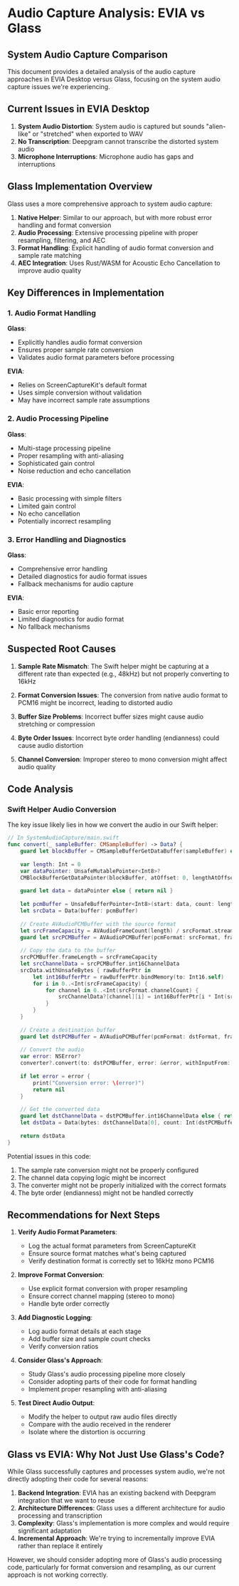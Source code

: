 # Audio Capture Analysis: EVIA vs Glass

## System Audio Capture Comparison

This document provides a detailed analysis of the audio capture approaches in EVIA Desktop versus Glass, focusing on the system audio capture issues we're experiencing.

## Current Issues in EVIA Desktop

1. **System Audio Distortion**: System audio is captured but sounds "alien-like" or "stretched" when exported to WAV
2. **No Transcription**: Deepgram cannot transcribe the distorted system audio
3. **Microphone Interruptions**: Microphone audio has gaps and interruptions

## Glass Implementation Overview

Glass uses a more comprehensive approach to system audio capture:

1. **Native Helper**: Similar to our approach, but with more robust error handling and format conversion
2. **Audio Processing**: Extensive processing pipeline with proper resampling, filtering, and AEC
3. **Format Handling**: Explicit handling of audio format conversion and sample rate matching
4. **AEC Integration**: Uses Rust/WASM for Acoustic Echo Cancellation to improve audio quality

## Key Differences in Implementation

### 1. Audio Format Handling

**Glass**:
- Explicitly handles audio format conversion
- Ensures proper sample rate conversion
- Validates audio format parameters before processing

**EVIA**:
- Relies on ScreenCaptureKit's default format
- Uses simple conversion without validation
- May have incorrect sample rate assumptions

### 2. Audio Processing Pipeline

**Glass**:
- Multi-stage processing pipeline
- Proper resampling with anti-aliasing
- Sophisticated gain control
- Noise reduction and echo cancellation

**EVIA**:
- Basic processing with simple filters
- Limited gain control
- No echo cancellation
- Potentially incorrect resampling

### 3. Error Handling and Diagnostics

**Glass**:
- Comprehensive error handling
- Detailed diagnostics for audio format issues
- Fallback mechanisms for audio capture

**EVIA**:
- Basic error reporting
- Limited diagnostics for audio format
- No fallback mechanisms

## Suspected Root Causes

1. **Sample Rate Mismatch**: The Swift helper might be capturing at a different rate than expected (e.g., 48kHz) but not properly converting to 16kHz
   
2. **Format Conversion Issues**: The conversion from native audio format to PCM16 might be incorrect, leading to distorted audio

3. **Buffer Size Problems**: Incorrect buffer sizes might cause audio stretching or compression

4. **Byte Order Issues**: Incorrect byte order handling (endianness) could cause audio distortion

5. **Channel Conversion**: Improper stereo to mono conversion might affect audio quality

## Code Analysis

### Swift Helper Audio Conversion

The key issue likely lies in how we convert the audio in our Swift helper:

```swift
// In SystemAudioCapture/main.swift
func convert(_ sampleBuffer: CMSampleBuffer) -> Data? {
    guard let blockBuffer = CMSampleBufferGetDataBuffer(sampleBuffer) else { return nil }
    
    var length: Int = 0
    var dataPointer: UnsafeMutablePointer<Int8>?
    CMBlockBufferGetDataPointer(blockBuffer, atOffset: 0, lengthAtOffsetOut: nil, totalLengthOut: &length, dataPointerOut: &dataPointer)
    
    guard let data = dataPointer else { return nil }
    
    let pcmBuffer = UnsafeBufferPointer<Int8>(start: data, count: length)
    let srcData = Data(buffer: pcmBuffer)
    
    // Create AVAudioPCMBuffer with the source format
    let srcFrameCapacity = AVAudioFrameCount(length) / srcFormat.streamDescription.pointee.mBytesPerFrame
    guard let srcPCMBuffer = AVAudioPCMBuffer(pcmFormat: srcFormat, frameCapacity: srcFrameCapacity) else { return nil }
    
    // Copy the data to the buffer
    srcPCMBuffer.frameLength = srcFrameCapacity
    let srcChannelData = srcPCMBuffer.int16ChannelData
    srcData.withUnsafeBytes { rawBufferPtr in
        let int16BufferPtr = rawBufferPtr.bindMemory(to: Int16.self)
        for i in 0..<Int(srcFrameCapacity) {
            for channel in 0..<Int(srcFormat.channelCount) {
                srcChannelData?[channel][i] = int16BufferPtr[i * Int(srcFormat.channelCount) + channel]
            }
        }
    }
    
    // Create a destination buffer
    guard let dstPCMBuffer = AVAudioPCMBuffer(pcmFormat: dstFormat, frameCapacity: dstFrameCapacity) else { return nil }
    
    // Convert the audio
    var error: NSError?
    converter?.convert(to: dstPCMBuffer, error: &error, withInputFrom: { _, _ in .haveData })
    
    if let error = error {
        print("Conversion error: \(error)")
        return nil
    }
    
    // Get the converted data
    guard let dstChannelData = dstPCMBuffer.int16ChannelData else { return nil }
    let dstData = Data(bytes: dstChannelData[0], count: Int(dstPCMBuffer.frameLength * dstFormat.streamDescription.pointee.mBytesPerFrame))
    
    return dstData
}
```

Potential issues in this code:
1. The sample rate conversion might not be properly configured
2. The channel data copying logic might be incorrect
3. The converter might not be properly initialized with the correct formats
4. The byte order (endianness) might not be handled correctly

## Recommendations for Next Steps

1. **Verify Audio Format Parameters**:
   - Log the actual format parameters from ScreenCaptureKit
   - Ensure source format matches what's being captured
   - Verify destination format is correctly set to 16kHz mono PCM16

2. **Improve Format Conversion**:
   - Use explicit format conversion with proper resampling
   - Ensure correct channel mapping (stereo to mono)
   - Handle byte order correctly

3. **Add Diagnostic Logging**:
   - Log audio format details at each stage
   - Add buffer size and sample count checks
   - Verify conversion ratios

4. **Consider Glass's Approach**:
   - Study Glass's audio processing pipeline more closely
   - Consider adopting parts of their code for format handling
   - Implement proper resampling with anti-aliasing

5. **Test Direct Audio Output**:
   - Modify the helper to output raw audio files directly
   - Compare with the audio received in the renderer
   - Isolate where the distortion is occurring

## Glass vs EVIA: Why Not Just Use Glass's Code?

While Glass successfully captures and processes system audio, we're not directly adopting their code for several reasons:

1. **Backend Integration**: EVIA has an existing backend with Deepgram integration that we want to reuse
2. **Architecture Differences**: Glass uses a different architecture for audio processing and transcription
3. **Complexity**: Glass's implementation is more complex and would require significant adaptation
4. **Incremental Approach**: We're trying to incrementally improve EVIA rather than replace it entirely

However, we should consider adopting more of Glass's audio processing code, particularly for format conversion and resampling, as our current approach is not working correctly.
